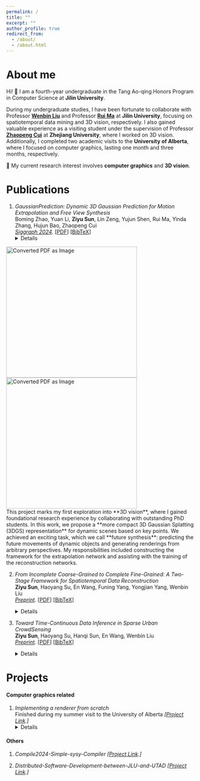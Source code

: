 ```yaml
---
permalink: /
title: ""
excerpt: ""
author_profile: true
redirect_from: 
  - /about/
  - /about.html
---
```


About me
======

Hi! :wave: I am a fourth-year undergraduate in the Tang Ao-qing Honors Program in Computer Science at **Jilin University**. 

During my undergraduate studies, I have been fortunate to collaborate with Professor **[Wenbin Liu](https://ccst.jlu.edu.cn/info/1209/18150.htm)** and Professor **[Rui Ma](https://ruim-jlu.github.io/)** at **Jilin University**, focusing on spatiotemporal data mining and 3D vision, respectively. I also gained valuable experience as a visiting student under the supervision of Professor **[Zhaopeng Cui](https://zhpcui.github.io/)** at **Zhejiang University**, where I worked on 3D vision. Additionally, I completed two academic visits to the **University of Alberta**, where I focused on computer graphics, lasting one month and three months, respectively.

:key: My current research interest involves **computer graphics** and **3D vision**.

Publications
======

1. *GaussianPrediction: Dynamic 3D Gaussian Prediction for Motion Extrapolation and Free View Synthesis* <br/>
Boming Zhao, Yuan Li, **Ziyu Sun**, Lin Zeng, Yujun Shen, Rui Ma, Yinda Zhang, Hujun Bao, Zhaopeng Cui <br/>
*<a href="https://dl.acm.org/doi/abs/10.1145/3641519.3657417" target="_blank">Siggraph 2024</a>.*
[<a href="{{base.url}}/files/GaussianPrediction.pdf" target="_blank">PDF</a>] 
[<a href="{{base.url}}/files/GaussianPrediction.bib" target="_blank">BibTeX</a>] <details>
<img src="{{base.url}}/files/GSPrediction_task.png" alt="Converted PDF as Image" width="350">
<img src="{{base.url}}/files/GSPrediction_pipeline.png" alt="Converted PDF as Image" width="350"><br/>
  This project marks my first exploration into **3D vision**, where I gained foundational research experience by collaborating with outstanding PhD students. In this work, we propose a **more compact 3D Gaussian Splatting (3DGS) representation** for dynamic scenes based on key points. We achieved an exciting task, which we call **future synthesis**: predicting the future movements of dynamic objects and generating renderings from arbitrary perspectives. My responsibilities included constructing the framework for the extrapolation network and assisting with the training of the reconstruction networks.</details>

2. *From Incomplete Coarse-Grained to Complete Fine-Grained: A Two-Stage Framework for Spatiotemporal Data Reconstruction* <br/>
**Ziyu Sun**, Haoyang Su, En Wang, Funing Yang, Yongjian Yang, Wenbin Liu <br/>
*<a href="https://arxiv.org/abs/2410.05323" target="_blank">Preprint</a>.*
[<a href="{{base.url}}/files/DiffRecon.pdf" target="_blank">PDF</a>] 
[<a href="{{base.url}}/files/DiffRecon.bib" target="_blank">BibTeX</a>]<details>
<img src="{{base.url}}/files/DiffRecon_task.png" alt="Converted PDF as Image" width="350"><img src="{{base.url}}/files/DiffRecon_pipeline.png" alt="Converted PDF as Image" width="350"><br/>
This work focuses on enhancing **spatial continuity** in data mining. Our key contribution is the introduction of a novel task called "**Spatiotemporal Data Reconstruction**," which leverages concepts from computer vision to infer a complete, fine-grained spatiotemporal map from incomplete, coarse-grained observations. We also propose a **two-stage generative model** that effectively captures spatiotemporal characteristics, leading to state-of-the-art performance. It is worth noting that this work is part of a series with *Toward Time-Continuous Data Inference in Sparse Urban CrowdSensing*, as both aim to achieve more precise (finer-grained in this work) modeling of real-world spatiotemporal data, with this work emphasizing the spatial perspective.</details>

3. *Toward Time-Continuous Data Inference in Sparse Urban CrowdSensing* <br/>
**Ziyu Sun**, Haoyang Su, Hanqi Sun, En Wang, Wenbin Liu <br/>
*<a href="https://arxiv.org/abs/2408.16027" target="_blank">Preprint</a>.*
[<a href="{{base.url}}/files/time-dmf.pdf" target="_blank">PDF</a>] 
[<a href="{{base.url}}/files/time-dmf.bib" target="_blank">BibTeX</a>] <details>
<img src="{{base.url}}/files/time-dmf_task.png" alt="Converted PDF as Image" width="350"><img src="{{base.url}}/files/time-dmf_pipeline.png" alt="Converted PDF as Image" width="350"><br/>
This work focuses on enhancing **temporal continuity** in data mining. Our key observation is that existing approaches often rely on "**time-discrete**" preprocessing steps before applying their algorithms, which can lead to inaccuracies. Most existing methods divide the timeline into discrete intervals and aggregate data within each unit, assuming data remains static within these intervals. In our research, we first adapt existing time-discrete solutions to a **fine-grained approach** by slicing the timeline into the smallest possible units for alignment with prior work. We then elevate this approach into a **time-continuous** model that accurately represents data along a continuous timeline. This work is part of a series with *From Incomplete Coarse-Grained to Complete Fine-Grained: A Two-Stage Framework for Spatiotemporal Data Reconstruction*, both aiming to achieve more precise modeling of real-world scenarios with a particular emphasis on temoral continuity in this study.<br/>This is my first academic work, and I face numerous challenges, from getting the model to function correctly to writing the paper independently. I am proud that I finished it finally. After multiple resubmissions, the paper is now in major revision. </details>


Projects
======

#### Computer graphics related

1. *Implementing a renderer from scratch* <br/>
Finished during my summer visit to the University of Alberta 
*[<a href="https://github.com/Zysun2002/Renderer-Alberta" target="_blank">Project Link</a>.]*<details>
<img src="{{base.url}}/files/pumpkin.gif" alt="Converted PDF as Image" width="200"><img src="{{base.url}}/files/balls.png" alt="Converted PDF as Image" width="356"><br/>
The renderer features two pipelines: one based on rasterization and the other on ray tracing. It also includes optimizations such as ambient occlusion mapping and shadow mapping. Writing codes to translate elegant mathematical concepts to visually appealing images always excites me.</details>

#### Others

1. *Compile2024-Simple-sysy-Compiler*
*[<a href="https://github.com/Zysun2002/Compile2024-Simple-sysy-Compiler" target="_blank">Project Link</a>.]*

2. *Distributed-Software-Development-between-JLU-and-UTAD*
*[<a href="https://github.com/Zysun2002/Distributed-Software-Development-2024" target="_blank">Project Link</a>.]*




